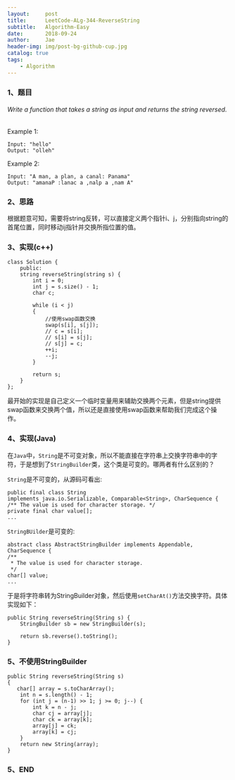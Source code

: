 ```yaml
---
layout:     post
title:      LeetCode-ALg-344-ReverseString
subtitle:   Algorithm-Easy
date:       2018-09-24
author:     Jae
header-img: img/post-bg-github-cup.jpg
catalog: true
tags:
    - Algorithm
---
```

### 1、题目

###### Write a function that takes a string as input and returns the string reversed.

Example 1:

    Input: "hello"
    Output: "olleh"

Example 2:

    Input: "A man, a plan, a canal: Panama"
    Output: "amanaP :lanac a ,nalp a ,nam A"

### 2、思路

根据题意可知，需要将string反转，可以直接定义两个指针i、j，分别指向string的首尾位置，同时移动ij指针并交换所指位置的值。

### 3、实现(c++)

    class Solution {
        public:
        string reverseString(string s) {
            int i = 0;
            int j = s.size() - 1;
            char c;

            while (i < j)
            {
                //使用swap函数交换
                swap(s[i], s[j]);
                // c = s[i];
                // s[i] = s[j];
                // s[j] = c;
                ++i;
                --j;
            }

            return s;
        }
    };

最开始的实现是自己定义一个临时变量用来辅助交换两个元素，但是string提供swap函数来交换两个值，所以还是直接使用swap函数来帮助我们完成这个操作。
### 4、实现(Java)
在```Java```中，```String```是不可变对象，所以不能直接在字符串上交换字符串中的字符，于是想到了```StringBuilder```类，这个类是可变的。哪两者有什么区别的？

```String```是不可变的，从源码可看出:

    public final class String
    implements java.io.Serializable, Comparable<String>, CharSequence {
    /** The value is used for character storage. */
    private final char value[];  
    ...

```StringBUilder```是可变的:

    abstract class AbstractStringBuilder implements Appendable, CharSequence {
    /**
     * The value is used for character storage.
     */
    char[] value;
    ...
于是将字符串转为StringBuilder对象，然后使用```setCharAt()```方法交换字符。具体实现如下：

    public String reverseString(String s) {
        StringBuilder sb = new StringBuilder(s);

        return sb.reverse().toString();
    }

### 5、不使用StringBuilder

    public String reverseString(String s)
    {
       char[] array = s.toCharArray();
        int n = s.length() - 1;
        for (int j = (n-1) >> 1; j >= 0; j--) {
            int k = n - j;
            char cj = array[j];
            char ck = array[k];
            array[j] = ck;
            array[k] = cj;
        }
        return new String(array);
    }

### 5、END
